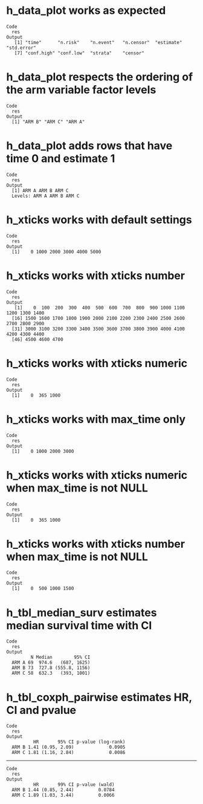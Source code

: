 # h_data_plot works as expected

    Code
      res
    Output
       [1] "time"      "n.risk"    "n.event"   "n.censor"  "estimate"  "std.error"
       [7] "conf.high" "conf.low"  "strata"    "censor"   

# h_data_plot respects the ordering of the arm variable factor levels

    Code
      res
    Output
      [1] "ARM B" "ARM C" "ARM A"

# h_data_plot adds rows that have time 0 and estimate 1

    Code
      res
    Output
      [1] ARM A ARM B ARM C
      Levels: ARM A ARM B ARM C

# h_xticks works with default settings

    Code
      res
    Output
      [1]    0 1000 2000 3000 4000 5000

# h_xticks works with xticks number

    Code
      res
    Output
       [1]    0  100  200  300  400  500  600  700  800  900 1000 1100 1200 1300 1400
      [16] 1500 1600 1700 1800 1900 2000 2100 2200 2300 2400 2500 2600 2700 2800 2900
      [31] 3000 3100 3200 3300 3400 3500 3600 3700 3800 3900 4000 4100 4200 4300 4400
      [46] 4500 4600 4700

# h_xticks works with xticks numeric

    Code
      res
    Output
      [1]    0  365 1000

# h_xticks works with max_time only

    Code
      res
    Output
      [1]    0 1000 2000 3000

# h_xticks works with xticks numeric when max_time is not NULL

    Code
      res
    Output
      [1]    0  365 1000

# h_xticks works with xticks number when max_time is not NULL

    Code
      res
    Output
      [1]    0  500 1000 1500

# h_tbl_median_surv estimates median survival time with CI

    Code
      res
    Output
             N Median        95% CI
      ARM A 69  974.6   (687, 1625)
      ARM B 73  727.8 (555.8, 1156)
      ARM C 58  632.3   (393, 1001)

# h_tbl_coxph_pairwise estimates HR, CI and pvalue

    Code
      res
    Output
              HR       95% CI p-value (log-rank)
      ARM B 1.41 (0.95, 2.09)             0.0905
      ARM C 1.81 (1.16, 2.84)             0.0086

---

    Code
      res
    Output
              HR       99% CI p-value (wald)
      ARM B 1.44 (0.85, 2.44)         0.0784
      ARM C 1.89 (1.03, 3.44)         0.0066

